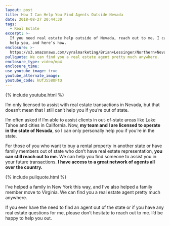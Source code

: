 ```yaml
---
layout: post
title: How I Can Help You Find Agents Outside Nevada
date: 2018-08-27 20:44:30
tags:
  - Real Estate
excerpt: >-
  If you need real estate help outside of Nevada, reach out to me. I can still
  help you, and here’s how.
enclosure: >-
  https://s3.amazonaws.com/vyralmarketing/Brian+Lessinger/Northern+Nevada+Real+Estate-+How+I+Can+Help+You+Find+Agents+Outside+Nevada.mp4
pullquote: We can find you a real estate agent pretty much anywhere.
enclosure_type: video/mp4
enclosure_time:
use_youtube_image: true
youtube_alternate_image:
youtube_code: kUfJ558OFtQ
---
```


{% include youtube.html %}

I’m only licensed to assist with real estate transactions in Nevada, but that doesn’t mean that I still can’t help you if you’re out of state.

I’m often asked if I’m able to assist clients in out-of-state areas like Lake Tahoe and cities in California. Now, **my team and I are licensed to operate in the state of Nevada**, so I can only personally help you if you’re in the state.

For those of you who want to buy a rental property in another state or have family members out of state who don’t have real estate representation, **you can still reach out to me.** We can help you find someone to assist you in your future transactions. **I have access to a great network of agents all over the country.**

{% include pullquote.html %}

I’ve helped a family in New York this way, and I’ve also helped a family member move to Virginia. We can find you a real estate agent pretty much anywhere.

If you ever have the need to find an agent out of the state or if you have any real estate questions for me, please don’t hesitate to reach out to me. I’d be happy to help you out.